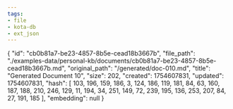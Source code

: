 ```yaml
---
tags:
- file
- kota-db
- ext_json
---
```

{
  "id": "cb0b81a7-be23-4857-8b5e-cead18b3667b",
  "file_path": "./examples-data/personal-kb/documents/cb0b81a7-be23-4857-8b5e-cead18b3667b.md",
  "original_path": "/generated/doc-010.md",
  "title": "Generated Document 10",
  "size": 202,
  "created": 1754607831,
  "updated": 1754607831,
  "hash": [
    103,
    196,
    159,
    186,
    3,
    124,
    186,
    119,
    181,
    84,
    63,
    160,
    187,
    188,
    210,
    246,
    129,
    11,
    194,
    34,
    251,
    149,
    72,
    239,
    195,
    136,
    253,
    207,
    84,
    27,
    191,
    185
  ],
  "embedding": null
}